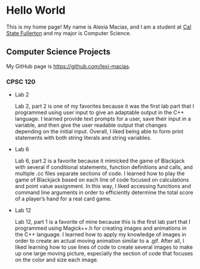 # Hello World

This is my home page! My name is Alexia Macias, and I am a student at [Cal State Fullerton](https://www.fullerton.edu/) and my major is Computer Science.

## Computer Science Projects

My GitHub page is https://github.com/lexi-macias.

### CPSC 120

* Lab 2

    Lab 2, part 2 is one of my favorites because it was the first lab part that I programmed
    using user input to give an adaptable output in the C++ language. I learned provide text
    prompts for a user, save their input in a variable, and then give the user readable output
    that changes depending on the initial input. Overall, I liked being able to form print
    statements with both string literals and string variables.

* Lab 6

    Lab 6, part 2 is a favorite because it mimicked the game of Blackjack with several if
    conditional statements, function definitions and calls, and multiple .cc files separate
    sections of code. I learned how to play the game of Blackjack based on each line of code
    focused on calculations and point value assignment. In this way, I liked accessing functions
    and command line arguments in order to efficiently determine the total score of a player’s
    hand for a real card game.

* Lab 12

    Lab 12, part 1 is a favorite of mine because this is the first lab part that I programmed
    using Magick++.h for creating images and animations in the C++ language. I learned how to
    apply my knowledge of images in order to create an actual moving animation similar to a .gif.
    After all, I liked learning how to use lines of code to create several images to make up one
    large moving picture, especially the section of code that focuses on the color and size each
    image.
